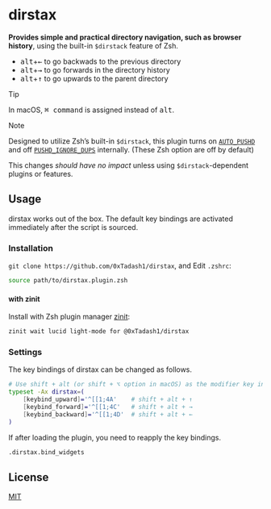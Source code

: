 # dirstax

**Provides simple and practical directory navigation, such as browser history**, using the built-in `$dirstack` feature of Zsh.

- <kbd>alt</kbd>+<kbd>←</kbd> to go backwads to the previous directory
- <kbd>alt</kbd>+<kbd>→</kbd> to go forwards in the directory history
- <kbd>alt</kbd>+<kbd>↑</kbd> to go upwards to the parent directory

> [!TIP]
> In macOS, <kbd>⌘ command</kbd> is assigned instead of <kbd>alt</kbd>.

> [!NOTE]
>
> Designed to utilize Zsh’s built-in `$dirstack`, this plugin turns on
> [`AUTO_PUSHD`](https://zsh.sourceforge.io/Doc/Release/Options.html#Changing-Directories)
> and off [`PUSHD_IGNORE_DUPS`](https://zsh.sourceforge.io/Doc/Release/Options.html#Changing-Directories) internally.
> (These Zsh option are off by default)
>
> This changes *should have no impact* unless using `$dirstack`-dependent plugins or features.

## Usage

dirstax works out of the box. The default key bindings are activated immediately after the script is sourced.

### Installation

`git clone https://github.com/0xTadash1/dirstax`, and Edit `.zshrc`:

```sh
source path/to/dirstax.plugin.zsh
```

#### with zinit

Install with Zsh plugin manager [zinit](https://github.com/zdharma-continuum/zinit):

```sh
zinit wait lucid light-mode for @0xTadash1/dirstax
```

### Settings

The key bindings of dirstax can be changed as follows.

```sh
# Use shift + alt (or shift + ⌥ option in macOS) as the modifier key instead of the default
typeset -Ax dirstax=(
	[keybind_upward]='^[[1;4A'    # shift + alt + ↑
	[keybind_forward]='^[[1;4C'   # shift + alt + →
	[keybind_backward]='^[[1;4D'  # shift + alt + ←
)
```

If after loading the plugin, you need to reapply the key bindings.

```sh
.dirstax.bind_widgets
```

## License

[MIT](./LICENSE)
